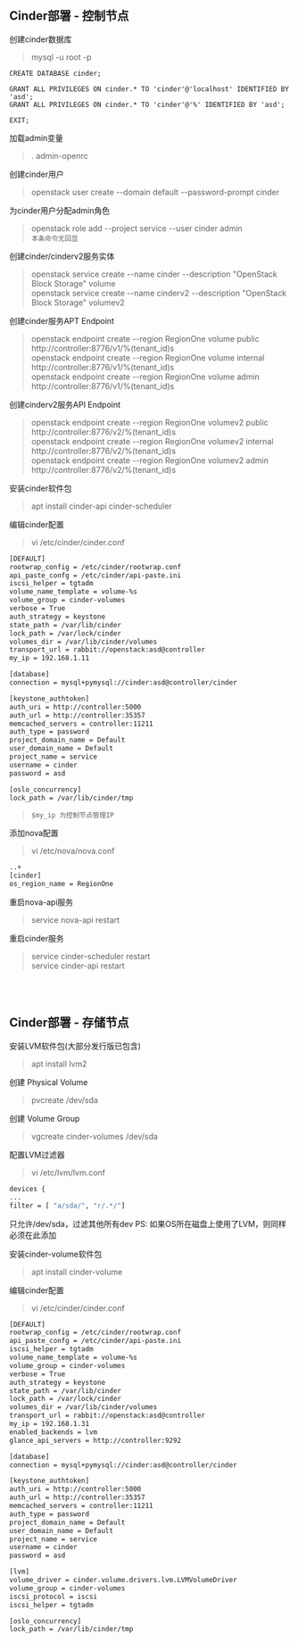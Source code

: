 ## Cinder部署 - 控制节点

创建cinder数据库

>  mysql -u root -p
```
CREATE DATABASE cinder;

GRANT ALL PRIVILEGES ON cinder.* TO 'cinder'@'localhost' IDENTIFIED BY 'asd';
GRANT ALL PRIVILEGES ON cinder.* TO 'cinder'@'%' IDENTIFIED BY 'asd';

EXIT;
```
加载admin变量
> . admin-openrc

创建cinder用户
> openstack user create --domain default --password-prompt cinder

为cinder用户分配admin角色
> openstack role add --project service --user cinder admin  
> `本条命令无回显`

创建cinder/cinderv2服务实体
> openstack service create --name cinder --description "OpenStack Block Storage" volume  
> openstack service create --name cinderv2 --description "OpenStack Block Storage" volumev2

创建cinder服务APT Endpoint
> openstack endpoint create --region RegionOne volume public http://controller:8776/v1/%\(tenant_id\)s  
> openstack endpoint create --region RegionOne volume internal http://controller:8776/v1/%\(tenant_id\)s  
> openstack endpoint create --region RegionOne volume admin http://controller:8776/v1/%\(tenant_id\)s  

创建cinderv2服务API Endpoint
> openstack endpoint create --region RegionOne volumev2 public http://controller:8776/v2/%\(tenant_id\)s  
> openstack endpoint create --region RegionOne volumev2 internal http://controller:8776/v2/%\(tenant_id\)s  
> openstack endpoint create --region RegionOne volumev2 admin http://controller:8776/v2/%\(tenant_id\)s  

安装cinder软件包
> apt install cinder-api cinder-scheduler

编辑cinder配置
> vi /etc/cinder/cinder.conf
```bash
[DEFAULT]
rootwrap_config = /etc/cinder/rootwrap.conf
api_paste_confg = /etc/cinder/api-paste.ini
iscsi_helper = tgtadm
volume_name_template = volume-%s
volume_group = cinder-volumes
verbose = True
auth_strategy = keystone
state_path = /var/lib/cinder
lock_path = /var/lock/cinder
volumes_dir = /var/lib/cinder/volumes
transport_url = rabbit://openstack:asd@controller
my_ip = 192.168.1.11

[database]
connection = mysql+pymysql://cinder:asd@controller/cinder

[keystone_authtoken]
auth_uri = http://controller:5000
auth_url = http://controller:35357
memcached_servers = controller:11211
auth_type = password
project_domain_name = Default
user_domain_name = Default
project_name = service
username = cinder
password = asd

[oslo_concurrency]
lock_path = /var/lib/cinder/tmp
```
> `$my_ip 为控制节点管理IP`

添加nova配置
>vi /etc/nova/nova.conf
```bash
..+
[cinder]
os_region_name = RegionOne
```

重启nova-api服务

> service nova-api restart

重启cinder服务

> service cinder-scheduler restart  
> service cinder-api restart  

<br />
<br />

## Cinder部署 - 存储节点

安装LVM软件包(大部分发行版已包含)
> apt install lvm2

创建 Physical Volume
> pvcreate /dev/sda

创建 Volume Group 
> vgcreate cinder-volumes /dev/sda

配置LVM过滤器
> vi /etc/lvm/lvm.conf
```bash
devices {
...
filter = [ "a/sda/", "r/.*/"]
```
只允许/dev/sda，过滤其他所有dev
PS: 如果OS所在磁盘上使用了LVM，则同样必须在此添加

安装cinder-volume软件包
> apt install cinder-volume

编辑cinder配置
> vi /etc/cinder/cinder.conf
```bash
[DEFAULT]
rootwrap_config = /etc/cinder/rootwrap.conf
api_paste_confg = /etc/cinder/api-paste.ini
iscsi_helper = tgtadm
volume_name_template = volume-%s
volume_group = cinder-volumes
verbose = True
auth_strategy = keystone
state_path = /var/lib/cinder
lock_path = /var/lock/cinder
volumes_dir = /var/lib/cinder/volumes
transport_url = rabbit://openstack:asd@controller
my_ip = 192.168.1.31
enabled_backends = lvm
glance_api_servers = http://controller:9292

[database]
connection = mysql+pymysql://cinder:asd@controller/cinder

[keystone_authtoken]
auth_uri = http://controller:5000
auth_url = http://controller:35357
memcached_servers = controller:11211
auth_type = password
project_domain_name = Default
user_domain_name = Default
project_name = service
username = cinder
password = asd

[lvm]
volume_driver = cinder.volume.drivers.lvm.LVMVolumeDriver
volume_group = cinder-volumes
iscsi_protocol = iscsi
iscsi_helper = tgtadm

[oslo_concurrency]
lock_path = /var/lib/cinder/tmp
```
